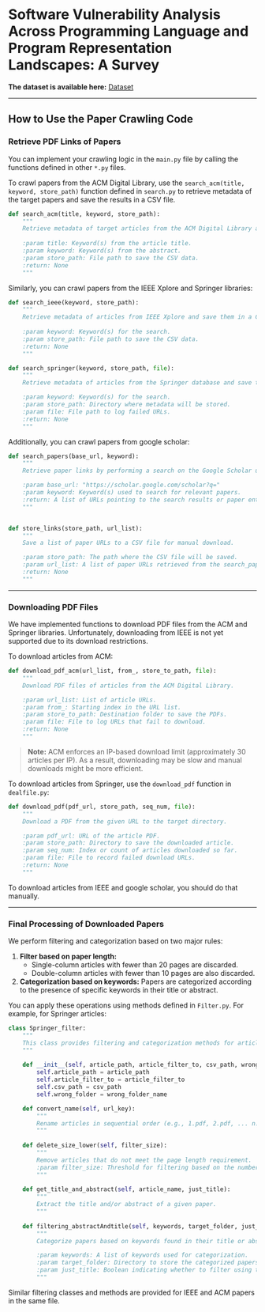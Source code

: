 # Software Vulnerability Analysis Across Programming Language and Program Representation Landscapes: A Survey

**The dataset is available here:** [Dataset](https://github.com/fangtian-zhong/SoftwareSecurity/blob/main/Dataset.md)

------

## How to Use the Paper Crawling Code

### Retrieve PDF Links of Papers

You can implement your crawling logic in the `main.py` file by calling the functions defined in other `*.py` files.

To crawl papers from the ACM Digital Library, use the `search_acm(title, keyword, store_path)` function defined in `search.py` to retrieve metadata of the target papers and save the results in a CSV file.

```python
def search_acm(title, keyword, store_path):
    """
    Retrieve metadata of target articles from the ACM Digital Library and store them in a CSV file.
    
    :param title: Keyword(s) from the article title.
    :param keyword: Keyword(s) from the abstract.
    :param store_path: File path to save the CSV data.
    :return: None
    """
```

Similarly, you can crawl papers from the IEEE Xplore and Springer libraries:

```python
def search_ieee(keyword, store_path):
    """
    Retrieve metadata of articles from IEEE Xplore and save them in a CSV file.
    
    :param keyword: Keyword(s) for the search.
    :param store_path: File path to save the CSV data.
    :return: None
    """

def search_springer(keyword, store_path, file):
    """
    Retrieve metadata of articles from the Springer database and save them in a CSV file.

    :param keyword: Keyword(s) for the search.
    :param store_path: Directory where metadata will be stored.
    :param file: File path to log failed URLs.
    :return: None
    """
```

Additionally, you can crawl papers from google scholar:

`````python
def search_papers(base_url, keyword):
    """
    Retrieve paper links by performing a search on the Google Scholar using the given keyword.

    :param base_url: "https://scholar.google.com/scholar?q="
    :param keyword: Keyword(s) used to search for relevant papers.
    :return: A list of URLs pointing to the search results or paper entries.
    """


def store_links(store_path, url_list):
    """
    Save a list of paper URLs to a CSV file for manual download.

    :param store_path: The path where the CSV file will be saved.
    :param url_list: A list of paper URLs retrieved from the search_papers function.
    :return: None
    """

`````



------

### Downloading PDF Files

We have implemented functions to download PDF files from the ACM and Springer libraries. Unfortunately, downloading from IEEE is not yet supported due to its download restrictions.

To download articles from ACM:

```python
def download_pdf_acm(url_list, from_, store_to_path, file):
    """
    Download PDF files of articles from the ACM Digital Library.

    :param url_list: List of article URLs.
    :param from_: Starting index in the URL list.
    :param store_to_path: Destination folder to save the PDFs.
    :param file: File to log URLs that fail to download.
    :return: None
    """
```

> **Note:** ACM enforces an IP-based download limit (approximately 30 articles per IP). As a result, downloading may be slow and manual downloads might be more efficient.

To download articles from Springer, use the `download_pdf` function in `dealfile.py`:

```python
def download_pdf(pdf_url, store_path, seq_num, file):
    """
    Download a PDF from the given URL to the target directory.

    :param pdf_url: URL of the article PDF.
    :param store_path: Directory to save the downloaded article.
    :param seq_num: Index or count of articles downloaded so far.
    :param file: File to record failed download URLs.
    :return: None
    """
```


To download articles from IEEE and google scholar, you should do that manually.


------

### Final Processing of Downloaded Papers

We perform filtering and categorization based on two major rules:

1. **Filter based on paper length:**
   - Single-column articles with fewer than 20 pages are discarded.
   - Double-column articles with fewer than 10 pages are also discarded.
2. **Categorization based on keywords:**
    Papers are categorized according to the presence of specific keywords in their title or abstract.

You can apply these operations using methods defined in `Filter.py`. For example, for Springer articles:

```python
class Springer_filter:
    """
    This class provides filtering and categorization methods for articles retrieved from Springer.
    """
    
    def __init__(self, article_path, article_filter_to, csv_path, wrong_folder_name):
        self.article_path = article_path
        self.article_filter_to = article_filter_to
        self.csv_path = csv_path
        self.wrong_folder = wrong_folder_name

    def convert_name(self, url_key):
        """
        Rename articles in sequential order (e.g., 1.pdf, 2.pdf, ... n.pdf), based on a key from the CSV file.
        """
        
    def delete_size_lower(self, filter_size):
        """
        Remove articles that do not meet the page length requirement.
        :param filter_size: Threshold for filtering based on the number of pages.
        """
        
    def get_title_and_abstract(self, article_name, just_title):
        """
        Extract the title and/or abstract of a given paper.
        """
        
    def filtering_abstractAndtitle(self, keywords, target_folder, just_title):
        """
        Categorize papers based on keywords found in their title or abstract.

        :param keywords: A list of keywords used for categorization.
        :param target_folder: Directory to store the categorized papers.
        :param just_title: Boolean indicating whether to filter using title only.
        """
```

Similar filtering classes and methods are provided for IEEE and ACM papers in the same file.
